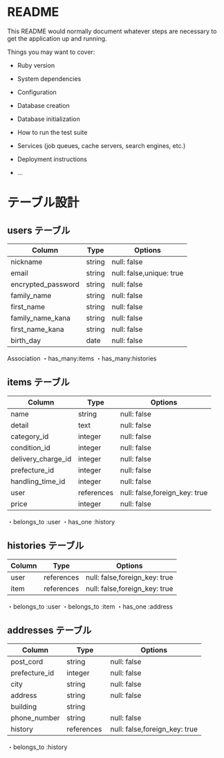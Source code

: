 # README

This README would normally document whatever steps are necessary to get the
application up and running.

Things you may want to cover:

* Ruby version

* System dependencies

* Configuration

* Database creation

* Database initialization

* How to run the test suite

* Services (job queues, cache servers, search engines, etc.)

* Deployment instructions

* ...


# テーブル設計

## users テーブル

| Column             | Type   | Options     |
| ------------------ | ------ | ----------- |
| nickname           | string | null: false |
| email              | string | null: false,unique: true |
| encrypted_password | string | null: false |
| family_name        | string | null: false |
| first_name         | string | null: false |
| family_name_kana   | string | null: false |
| first_name_kana    | string | null: false |
| birth_day          | date   | null: false |

Association
・has_many:items
・has_many:histories


## items テーブル

| Column         | Type   | Options                       |
| ------------------| ------ | ------------------------------|
| name              | string | null: false                   |
| detail            | text   | null: false                   |
| category_id       | integer| null: false                   |
| condition_id      | integer| null: false                   |
| delivery_charge_id| integer| null: false                   |
| prefecture_id     | integer| null: false                   |
| handling_time_id  | integer| null: false                   |
| user              |references| null: false,foreign_key: true |
| price             | integer| null: false                   |

・belongs_to :user
・has_one :history


## histories テーブル

| Column             | Type      | Options                        |
| ------------------ | ----------| ------------------------------ |
| user               |references | null: false,foreign_key: true |
| item               |references | null: false,foreign_key: true |

・belongs_to :user
・belongs_to :item
・has_one :address


## addresses テーブル

| Column             | Type      | Options                        |
| ------------------ | ----------| ------------------------------ |
| post_cord          | string    | null: false |
| prefecture_id      | integer　　| null: false                   |
| city               | string    | null: false |
| address             | string    | null: false |
| building           | string    |             |
| phone_number       | string    | null: false |
| history            | references| null: false,foreign_key: true|

・belongs_to :history

